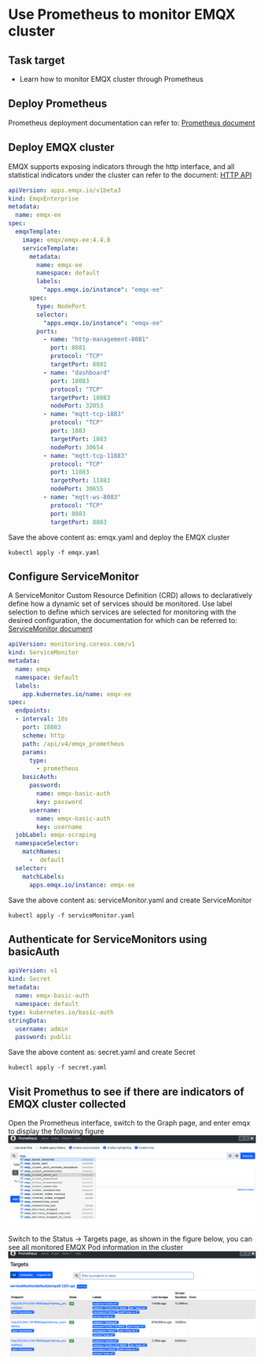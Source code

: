 # Use Prometheus to monitor EMQX cluster


## Task target
- Learn how to monitor EMQX cluster through Prometheus

## Deploy Prometheus
Prometheus deployment documentation can refer to: [Prometheus document](https://github.com/prometheus-operator/prometheus-operator)

## Deploy EMQX cluster
EMQX supports exposing indicators through the http interface, and all statistical indicators under the cluster can refer to the document: [HTTP API](https://www.emqx.io/docs/en/v4.4/advanced/http-api.html#%E7%BB%9F%E8%AE%A1%E6%8C%87%E6%A0%87) 

```yaml
apiVersion: apps.emqx.io/v1beta3
kind: EmqxEnterprise
metadata:
  name: emqx-ee
spec:
  emqxTemplate:
    image: emqx/emqx-ee:4.4.8
    serviceTemplate:
      metadata:
        name: emqx-ee
        namespace: default
        labels:
          "apps.emqx.io/instance": "emqx-ee"
      spec:
        type: NodePort
        selector:
          "apps.emqx.io/instance": "emqx-ee"
        ports:
          - name: "http-management-8081"
            port: 8081
            protocol: "TCP"
            targetPort: 8081
          - name: "dashboard"
            port: 18083
            protocol: "TCP"
            targetPort: 18083
            nodePort: 32053
          - name: "mqtt-tcp-1883"
            protocol: "TCP"
            port: 1883
            targetPort: 1883
            nodePort: 30654
          - name: "mqtt-tcp-11883"
            protocol: "TCP"
            port: 11883
            targetPort: 11883
            nodePort: 30655
          - name: "mqtt-ws-8083"
            protocol: "TCP"
            port: 8083
            targetPort: 8083
```
Save the above content as: emqx.yaml and deploy the EMQX cluster

```
kubectl apply -f emqx.yaml
```

## Configure ServiceMonitor
A ServiceMonitor Custom Resource Definition (CRD) allows to declaratively define how a dynamic set of services should be monitored. Use label selection to define which services are selected for monitoring with the desired configuration, the documentation for which can be referred to: [ServiceMonitor document](https://github.com/prometheus-operator/prometheus-operator/blob/main/Documentation/design.md#servicemonitor)

```yaml
apiVersion: monitoring.coreos.com/v1
kind: ServiceMonitor
metadata:
  name: emqx
  namespace: default
  labels:
    app.kubernetes.io/name: emqx-ee
spec:
  endpoints:
  - interval: 10s
    port: 18083
    scheme: http
    path: /api/v4/emqx_prometheus
    params:
      type:
        - prometheus
    basicAuth:
      password:
        name: emqx-basic-auth
        key: password
      username:
        name: emqx-basic-auth
        key: username
  jobLabel: emqx-scraping
  namespaceSelector:
    matchNames:
      -  default
  selector:
    matchLabels:
      apps.emqx.io/instance: emqx-ee
```
Save the above content as: serviceMonitor.yaml and create ServiceMonitor

```
kubectl apply -f serviceMonitor.yaml
```

## Authenticate for ServiceMonitors using basicAuth

```yaml
apiVersion: v1
kind: Secret
metadata:
  name: emqx-basic-auth
  namespace: default
type: kubernetes.io/basic-auth
stringData:
  username: admin
  password: public
```
Save the above content as: secret.yaml and create Secret

```
kubectl apply -f secret.yaml
```

## Visit Promethus to see if there are indicators of EMQX cluster collected
Open the Prometheus interface, switch to the Graph page, and enter emqx to display the following figure
![](./assets/Prometheus-Graph.png)


Switch to the Status → Targets page, as shown in the figure below, you can see all monitored EMQX Pod information in the cluster
![](./assets/Prometheus-Targets.png)

 


